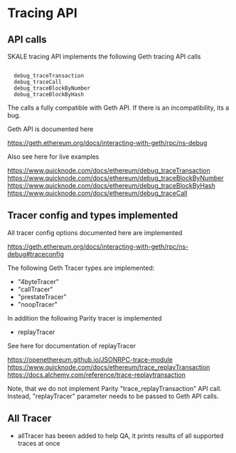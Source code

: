 # Tracing API

## API calls

SKALE tracing API implements the following Geth tracing API calls

```angular2html

  debug_traceTransaction
  debug_traceCall
  debug_traceBlockByNumber
  debug_traceBlockByHash
```

The calls a fully compatible with Geth API. If there is 
an incompatibility, its a bug.

Geth API is documented here

https://geth.ethereum.org/docs/interacting-with-geth/rpc/ns-debug

Also see here for live examples

https://www.quicknode.com/docs/ethereum/debug_traceTransaction
https://www.quicknode.com/docs/ethereum/debug_traceBlockByNumber
https://www.quicknode.com/docs/ethereum/debug_traceBlockByHash
https://www.quicknode.com/docs/ethereum/debug_traceCall


## Tracer config and types implemented

All tracer config options documented here are implemented

https://geth.ethereum.org/docs/interacting-with-geth/rpc/ns-debug#traceconfig

The following Geth Tracer types are implemented:

* "4byteTracer"
* "callTracer"
* "prestateTracer"
* "noopTracer"

In addition the following Parity tracer is implemented

* replayTracer

See here for documentation of replayTracer

https://openethereum.github.io/JSONRPC-trace-module
https://www.quicknode.com/docs/ethereum/trace_replayTransaction
https://docs.alchemy.com/reference/trace-replaytransaction

Note, that we do not implement Parity "trace_replayTransaction"
API call. Instead, "replayTracer" parameter needs to be 
passed to Geth API calls.


## All Tracer 

* allTracer has beeen added to help QA, it prints results of all supported traces at once 

